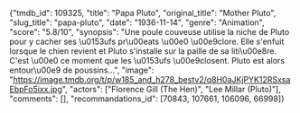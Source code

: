 {"tmdb_id": 109325, "title": "Papa Pluto", "original_title": "Mother Pluto", "slug_title": "papa-pluto", "date": "1936-11-14", "genre": "Animation", "score": "5.8/10", "synopsis": "Une poule couveuse utilise la niche de Pluto pour y cacher ses \u0153ufs pr\u00eats \u00e0 \u00e9clore. Elle s'enfuit lorsque le chien revient et Pluto s'installe sur la paille de sa liti\u00e8re. C'est \u00e0 ce moment que les \u0153ufs \u00e9closent. Pluto est alors entour\u00e9 de poussins...", "image": "https://image.tmdb.org/t/p/w185_and_h278_bestv2/q8H0aJKjPYK12RSxsaEbpFo5ixx.jpg", "actors": ["Florence Gill (The Hen)", "Lee Millar (Pluto)"], "comments": [], "recommandations_id": [70843, 107661, 106096, 66998]}